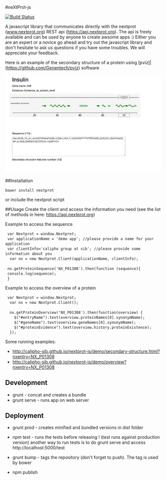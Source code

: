 #neXtProt-js

[![Build Status](https://travis-ci.org/calipho-sib/nextprot-js.svg?branch=develop)](https://travis-ci.org/calipho-sib/nextprot-js)


A javascript library that communicates directly with the nextprot (www.nextprot.org) REST api (https://api.nextprot.org). The api is freely available and can be used by anyone to create awsome apps :)
Either you are an expert or a novice go ahead and try out the javascript library and don't hesitate to ask us questions if you have some troubles. We will appreciate your feedback.

Here is an example of the secondary structure of a protein using [pviz]|(https://github.com/Genentech/pviz) software

!['secondary structure'](./assets/secondary-structure.png)

##Installation 
```
bower install nextprot
```
or include the nextprot script

##Usage
Create the client and access the information you need (see the list of methods in here: https://api.nextprot.org)

Example to access the sequence
```
 var Nextprot = window.Nextprot;
 var applicationName = 'demo app'; //please provide a name for your application
 var clientInfo='calipho group at sib'; //please provide some information about you
  var nx = new Nextprot.Client(applicationName, clientInfo);

 nx.getProteinSequence('NX_P01308').then(function (sequence){
 console.log(sequence);
 }
```

Example to access the overview of a protein
```
 var Nextprot = window.Nextprot;
  var nx = new Nextprot.Client();

  nx.getProteinOverview('NX_P01308').then(function(overview) {
    $("#entryName").text(overview.proteinNames[0].synonymName);
    $("#geneName").text(overview.geneNames[0].synonymName);
    $("#proteinEvidence").text(overview.history.proteinExistence);
  });

```

Some running examples: 
  * http://calipho-sib.github.io/nextprot-js/demo/secondary-structure.html?nxentry=NX_P01308
  * http://calipho-sib.github.io/nextprot-js/demo/overview?nxentry=NX_P01308


## Development

* grunt - concat and creates a bundle
* grunt serve - runs app on web server


## Deployment 

* grunt prod - creates minified and bundled versions in dist folder
* npm test - runs the tests before releasing ! (test runs against production version)
another way to run tests is to do grunt serve and access http://localhost:5000/test

* grunt bump - tags the repository (don't forget to push). The tag is used by bower
* npm publish
